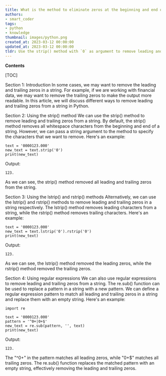 ```yaml
---
title: What is the method to eliminate zeros at the beginning and end of a string in python?
authors:
- smart_coder
tags:
- python
- knowledge
thumbnail: images/python.png
created_at: 2023-03-12 00:00:00
updated_at: 2023-03-12 00:00:00
tldr: Use the strip() method with `0` as argument to remove leading and trailing zeros from the string in Python.
---
```


**Contents**

[TOC]

Section 1: Introduction
In some cases, we may want to remove the leading and trailing zeros in a string. For example, if we are working with financial data, we may want to remove the trailing zeros to make the output more readable. In this article, we will discuss different ways to remove leading and trailing zeros from a string in Python.

Section 2: Using the strip() method
We can use the strip() method to remove leading and trailing zeros from a string. By default, the strip() method removes all whitespace characters from the beginning and end of a string. However, we can pass a string argument to the method to specify the characters that we want to remove. Here's an example:

```
text = '0000123.000'
new_text = text.strip('0')
print(new_text)
```

Output:
```
123.
```

As we can see, the strip() method removed all leading and trailing zeros from the string.

Section 3: Using the lstrip() and rstrip() methods
Alternatively, we can use the lstrip() and rstrip() methods to remove leading and trailing zeros in a string respectively. The lstrip() method removes leading characters from a string, while the rstrip() method removes trailing characters. Here's an example:

```
text = '0000123.000'
new_text = text.lstrip('0').rstrip('0')
print(new_text)
```

Output:
```
123.
```

As we can see, the lstrip() method removed the leading zeros, while the rstrip() method removed the trailing zeros.

Section 4: Using regular expressions
We can also use regular expressions to remove leading and trailing zeros from a string. The re.sub() function can be used to replace a pattern in a string with a new pattern. We can define a regular expression pattern to match all leading and trailing zeros in a string and replace them with an empty string. Here's an example:

```
import re

text = '0000123.000'
pattern = '^0+|0+$'
new_text = re.sub(pattern, '', text)
print(new_text)
```

Output:
```
123.
```

The "^0+" in the pattern matches all leading zeros, while "0+$" matches all trailing zeros. The re.sub() function replaces the matched pattern with an empty string, effectively removing the leading and trailing zeros.
